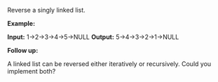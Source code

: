 
Reverse a singly linked list.

**Example:**

**Input:** 1->2->3->4->5->NULL
**Output:** 5->4->3->2->1->NULL

**Follow up:**

A linked list can be reversed either iteratively or recursively. Could you implement both?